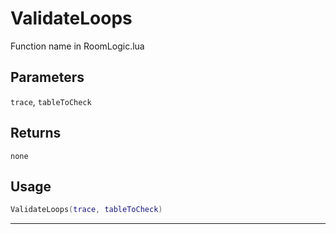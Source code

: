 # ValidateLoops
Function name in RoomLogic.lua
## Parameters
`trace`, `tableToCheck`
## Returns
`none`
## Usage
```lua
ValidateLoops(trace, tableToCheck)
```
---

